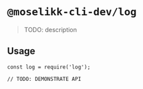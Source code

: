 # `@moselikk-cli-dev/log`

> TODO: description

## Usage

```
const log = require('log');

// TODO: DEMONSTRATE API
```

